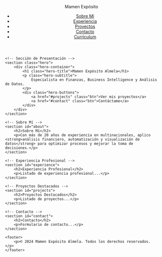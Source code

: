 <!DOCTYPE html>
<html lang="es">
<head>
    <meta charset="UTF-8">
    <meta name="viewport" content="width=device-width, initial-scale=1.0">
    <title> Portfolio</title>
    <link rel="stylesheet" href="Style.css">
    <script src="https://kit.fontawesome.com/a076d05399.js" crossorigin="anonymous"></script>
</head>
<body>
    <!-- Barra de Navegación -->
    <header>
        <nav class="navbar">
            <div class="logo">Mamen Expósito</div>
            <ul class="nav-links">
                <li><a href="#about">Sobre Mí</a></li>
                <li><a href="#experience">Experiencia</a></li>
                <li><a href="#projects">Proyectos</a></li>
                <li><a href="#contact">Contacto</a></li>
                <li><a class="btn-cv" href="cv.pdf">Currículum</a></li>
            </ul>
        </nav>
    </header>

    <!-- Sección de Presentación -->
    <section class="hero">
        <div class="hero-container">
            <h1 class="hero-title">Mamen Expósito Almela</h1>
            <p class="hero-subtitle">
                Especialista en Finanzas, Business Intelligence y Análisis de Datos.
            </p>
            <div class="hero-buttons">
                <a href="#projects" class="btn">Ver mis proyectos</a>
                <a href="#contact" class="btn">Contáctame</a>
            </div>
        </div>
    </section>

    <!-- Sobre Mí -->
    <section id="about">
        <h2>Sobre Mí</h2>
        <p>Con más de 20 años de experiencia en multinacionales, aplico <strong>análisis financiero, automatización y visualización de datos</strong> para optimizar procesos y mejorar la toma de decisiones.</p>
    </section>

    <!-- Experiencia Profesional -->
    <section id="experience">
        <h2>Experiencia Profesional</h2>
        <p>Listado de experiencia profesional...</p>
    </section>

    <!-- Proyectos Destacados -->
    <section id="projects">
        <h2>Proyectos Destacados</h2>
        <p>Listado de proyectos...</p>
    </section>

    <!-- Contacto -->
    <section id="contact">
        <h2>Contacto</h2>
        <p>Formulario de contacto...</p>
    </section>

    <footer>
        <p>© 2024 Mamen Expósito Almela. Todos los derechos reservados.</p>
    </footer>
</body>
</html>

